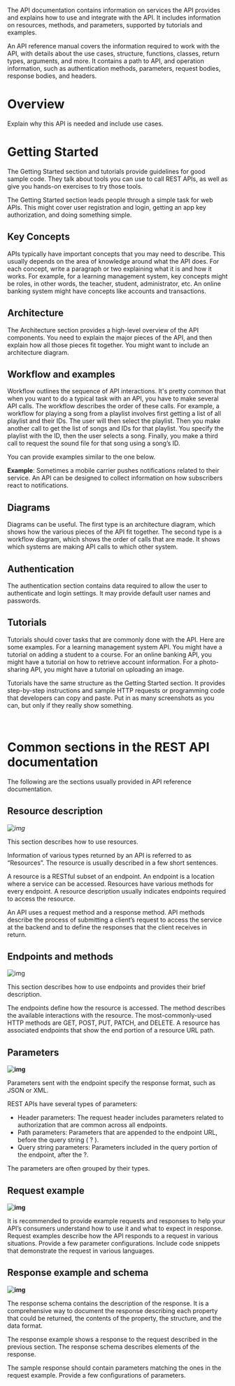 The API documentation contains information on services the API provides and explains how to use and integrate with the API. It includes information on resources, methods, and parameters, supported by tutorials and examples.

An API reference manual covers the information required to work with the API, with details about the use cases, structure, functions, classes, return types, arguments, and more. It contains a path to API, and operation information, such as authentication methods, parameters, request bodies, response bodies, and headers.

# Overview

Explain why this API is needed and include use cases. 

# Getting Started

The Getting Started section and tutorials provide guidelines for good sample code. They talk about tools you can use to call REST APIs, as well as give you hands-on exercises to try those tools. 

The Getting Started section leads people through a simple task for web APIs. This might cover user registration and login, getting an app key authorization, and doing something simple. 

## Key Concepts

APIs typically have important concepts that you may need to describe. This usually depends on the area of knowledge around what the API does. For each concept, write a paragraph or two explaining what it is and how it works. For example, for a learning management system, key concepts might be roles, in other words, the teacher, student, administrator, etc. An online banking system might have concepts like accounts and transactions. 

## Architecture

The Architecture section provides a high-level overview of the API components. You need to explain the major pieces of the API, and then explain how all those pieces fit together. You might want to include an architecture diagram. 

## Workflow and examples

Workflow outlines the sequence of API interactions. It's pretty common that when you want to do a typical task with an API, you have to make several API calls. The workflow describes the order of these calls. For example, a workflow for playing a song from a playlist involves first getting a list of all playlist and their IDs. The user will then select the playlist. Then you make another call to get the list of songs and IDs for that playlist. You specify the playlist with the ID, then the user selects a song. Finally, you make a third call to request the sound file for that song using a song’s ID. 

You can provide examples similar to the one below.

**Example**: Sometimes a mobile carrier pushes notifications related to their service. An API can be designed to collect information on how subscribers react to notifications. 

## Diagrams

Diagrams can be useful. The first type is an architecture diagram, which shows how the various pieces of the API fit together. The second type is a workflow diagram, which shows the order of calls that are made. It shows which systems are making API calls to which other system.

## Authentication 

The authentication section contains data required to allow the user to authenticate and login settings. It may provide default user names and passwords. 

## Tutorials

Tutorials should cover tasks that are commonly done with the API. Here are some examples. For a learning management system API. You might have a tutorial on adding a student to a course. For an online banking API, you might have a tutorial on how to retrieve account information. For a photo-sharing API, you might have a tutorial on uploading an image. 

Tutorials have the same structure as the Getting Started section. It provides step-by-step instructions and sample HTTP requests or programming code that developers can copy and paste. Put in as many screenshots as you can, but only if they really show something. 

­­­­­

 

 

 

 

 

 

 

 

 

 

 

 

 

 

 

 

# Common sections in the REST API documentation

The following are the sections usually provided in API reference documentation.

## Resource description 

*![img](file:///C:/Users/maria/AppData/Local/Temp/msohtmlclip1/01/clip_image002.png)*

This section describes how to use resources. 

Information of various types returned by an API is referred to as “Resources”. The resource is usually described in a few short sentences. 

A resource is a RESTful subset of an endpoint. An endpoint is a location where a service can be accessed. Resources have various methods for every endpoint. A resource description usually indicates endpoints required to access the resource.

An API uses a request method and a response method. API methods describe the process of submitting a client’s request to access the service at the backend and to define the responses that the client receives in return. 

## Endpoints and methods 

![img](file:///C:/Users/maria/AppData/Local/Temp/msohtmlclip1/01/clip_image004.png)

This section describes how to use endpoints and provides their brief description. 

The endpoints define how the resource is accessed. The method describes the available interactions with the resource. The most-commonly-used HTTP methods are GET, POST, PUT, PATCH, and DELETE. A resource has associated endpoints that show the end portion of a resource URL path.

## Parameters 

**![img](file:///C:/Users/maria/AppData/Local/Temp/msohtmlclip1/01/clip_image006.png)**

Parameters sent with the endpoint specify the response format, such as JSON or XML. 

REST APIs have several types of parameters:

- Header     parameters: The request header includes parameters related to     authorization that are common across all endpoints. 
- Path parameters: Parameters that are appended to     the endpoint URL, before the query string ( ? ). 
- Query string parameters: Parameters included in     the query portion of the endpoint, after the ?.

The parameters are often grouped by their types. 

## Request example

**![img](file:///C:/Users/maria/AppData/Local/Temp/msohtmlclip1/01/clip_image008.png)**

It is recommended to provide example requests and responses to help your API’s consumers understand how to use it and what to expect in response. Request examples describe how the API responds to a request in various situations. Provide a few parameter configurations. Include code snippets that demonstrate the request in various languages.

## Response example and schema

**![img](file:///C:/Users/maria/AppData/Local/Temp/msohtmlclip1/01/clip_image010.png)**

The response schema contains the description of the response. It is a comprehensive way to document the response describing each property that could be returned, the contents of the property, the structure, and the data format.

The response example shows a response to the request described in the previous section. The response schema describes elements of the response. 

The sample response should contain parameters matching the ones in the request example. Provide a few configurations of parameters.

 

 

 

 